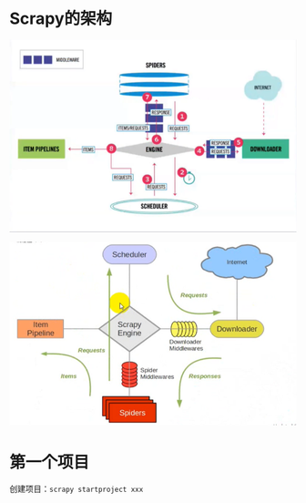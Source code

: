 # Scrapy的架构

![](images/image-20200422041559332.png)

![image-20200422043448771](images/image-20200422043448771.png)



# 第一个项目

创建项目：`scrapy startproject xxx`